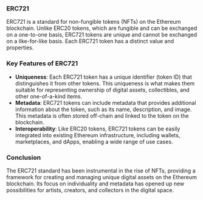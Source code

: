 ### ERC721

ERC721 is a standard for non-fungible tokens (NFTs) on the Ethereum blockchain. Unlike ERC20 tokens, which are fungible and can be exchanged on a one-to-one basis, ERC721 tokens are unique and cannot be exchanged on a like-for-like basis. Each ERC721 token has a distinct value and properties.

### Key Features of ERC721
- **Uniqueness**: Each ERC721 token has a unique identifier (token ID) that distinguishes it from other tokens. This uniqueness is what makes them suitable for representing ownership of digital assets, collectibles, and other one-of-a-kind items.
- **Metadata**: ERC721 tokens can include metadata that provides additional information about the token, such as its name, description, and image. This metadata is often stored off-chain and linked to the token on the blockchain.
- **Interoperability**: Like ERC20 tokens, ERC721 tokens can be easily integrated into existing Ethereum infrastructure, including wallets, marketplaces, and dApps, enabling a wide range of use cases.

### Conclusion
The ERC721 standard has been instrumental in the rise of NFTs, providing a framework for creating and managing unique digital assets on the Ethereum blockchain. Its focus on individuality and metadata has opened up new possibilities for artists, creators, and collectors in the digital space.
